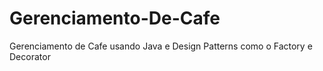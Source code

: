 # Gerenciamento-De-Cafe
 Gerenciamento de Cafe usando Java e Design Patterns como o Factory e Decorator
